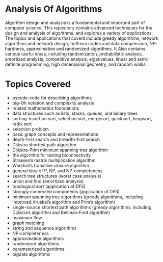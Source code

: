 # Analysis Of Algorithms
Algorithm design and analysis is a fundamental and important part of computer science. 
This repository contains advanced techniques for the design and analysis of algorithms, and explores a variety of applications.   
The topics and applications that coverd include greedy algorithms, network algorithms and network design, huffman codes and data compression, NP-hardness, approximation and randomized algorithms.
It Also contains various useful ideas, including randomization, probabilistic analysis, amortized analysis, competitive analysis, eigenvalues, linear and semi-definite programming, high dimensional geometry, and random walks. 
# Topics Covered
* pseudo-code for describing algorithms
* big-Oh notation and complexity analysis
* related mathematics foundations
* data structures such as lists, stacks, queues, and binary trees
* sorting: insertion sort, selection sort, mergesort, quicksort, heapsort, radix sort
* selection problem
* basic graph concepts and representations
* depth-first search and breadth-first search
* Dijkstra shortest path algorithm
* Dijkstra-Prim minimum spanning tree algorithm
* the algorithm for testing biconnectivity
* Strassen’s matrix multiplication algorithm
* Warshall’s transitive closure algorithm
* general idea of P, NP, and NP-completeness
* search tree structures (worst case analysis)
* union and find (amortized analysis)
* topological sort (application of DFS)
* strongly connected components (application of DFS)
* minimum spanning tree algorithms (greedy algorithms, including improved Kruskal’s algorithm
and Prim’s algorithm)
* single-source shortest path algorithms (greedy algorithms, including Dijkstra’s algorithm
and Bellman-Ford algorithm)
* maximum flow
* graph matching
* string and sequence algorithms
* NP-completeness
* approximation algorithms
* randomized algorithms
* parameterized algorithms
* bigdata algorithms
